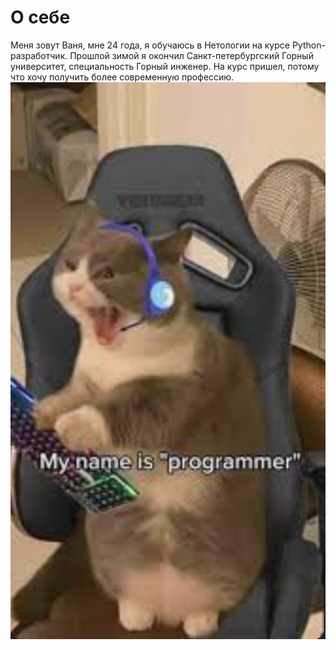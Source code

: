 # О себе
Меня зовут Ваня, мне 24 года, я обучаюсь в Нетологии на курсе Python-разработчик. Прошлой зимой я окончил Санкт-петербургский Горный университет, специальность Горный инженер. На курс пришел, потому что хочу получить более современную профессию. 
![Alt text](image.png)
